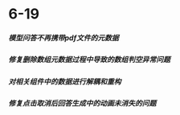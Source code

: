 # 6-19

##### 模型问答不再携带pdf文件的元数据



##### 修复删除数组元数据过程中导致的数组判空异常问题



##### 对相关组件中的数据进行解耦和重构



##### 修复点击取消后回答生成中的动画未消失的问题



